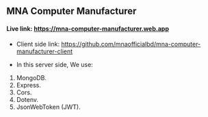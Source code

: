## MNA Computer Manufacturer

#### Live link: https://mna-computer-manufacturer.web.app

- Client side link: https://github.com/mnaofficialbd/mna-computer-manufacturer-client

- In this server side, We use: 
1. MongoDB.
2. Express.
3. Cors.
4. Dotenv.
5. JsonWebToken (JWT).